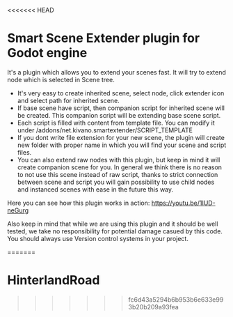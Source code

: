 <<<<<<< HEAD
# Smart Scene Extender plugin for Godot engine
It's a plugin which allows you to extend your scenes fast. 
It will try to extend node which is selected in Scene tree. 
- It's very easy to create inherited scene, select node, click extender icon and select path for inherited scene.
- If base scene have script, then companion script for inherited scene will be created. This companion script will be extending base scene script.
- Each script is filled with content from template file. You can modify it under /addons/net.kivano.smartextender/SCRIPT_TEMPLATE
- If you dont write file extension for your new scene, the plugin will create new folder with proper name in which you will find your scene and script files.
- You can also extend raw nodes with this plugin, but keep in mind it will create companion scene for you. In general we think there is no reason to not use this scene instead of raw script, thanks to strict connection between scene and script you will gain possibility to use child nodes and instanced scenes with ease in the future this way.

Here you can see how this plugin works in action: https://youtu.be/1IUD-neGurg

Also keep in mind that while we are using this plugin and it should be well tested, we take no responsibility for potential damage casued by this code. You should always use Version control systems in your project.

=======
# HinterlandRoad
>>>>>>> fc6d43a5294b6b953b6e633e993b20b209a93fea
